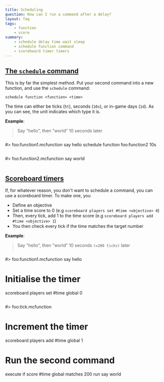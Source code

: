 ```yaml
---
title: Scheduling
question: How can I run a command after a delay?
layout: faq
tags:
    - function
    - score
summary:
    - schedule delay time wait sleep
    - schedule function command
    - scoreboard timer timers
---
```


## [The `schedule` command](#schedule)

This is by far the simplest method. Put your second command into a new function, and use the `schedule` command:
```
schedule function <function> <time>
```
The time can either be ticks (`5t`), seconds (`10s`), or in-game days (`1d`). As you can see, the unit indicates which type it is.

**Example**:
> Say "hello", then "world" 10 seconds later
>
> ```
#> foo:function1.mcfunction
say hello
schedule function foo:function2 10s
> ```
>
> ```
#> foo:function2.mcfunction
say world
> ```

## [Scoreboard timers](#score)

If, for whatever reason, you don't want to schedule a command, you can use a scoreboard timer. To make one, you

- Define an objective
- Set a time score to 0 (e.g `scoreboard players set #time <objective> 0`)
- Then, every tick, add 1 to the time score (e.g `scoreboard players add #time <objective> 1`)
- You then check every tick if the time matches the target number

**Example**:
> Say "hello", then "world" 10 seconds `(=200 ticks)` later
>
> ```
#> foo:function1.mcfunction
say hello
# Initialise the timer
scoreboard players set #time global 0
> ```
>
> ```
#> foo:tick.mcfunction
# Increment the timer
scoreboard players add #time global 1
# Run the second command
execute if score #time global matches 200 run say world
> ```